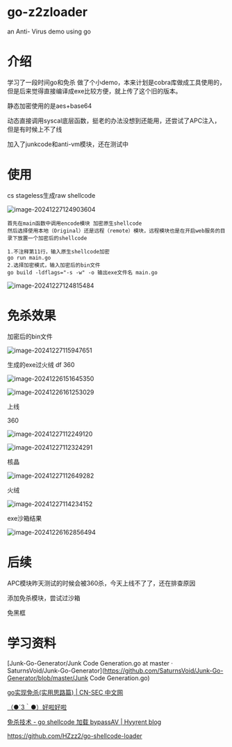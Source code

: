 # go-z2zloader

an Anti- Virus demo using go

# 介绍

学习了一段时间go和免杀 做了个小demo，本来计划是cobra库做成工具使用的，但是后来觉得直接编译成exe比较方便，就上传了这个旧的版本。

静态加密使用的是aes+base64

动态直接调用syscal底层函数，挺老的办法没想到还能用，还尝试了APC注入，但是有时候上不了线

加入了junkcode和anti-vm模块，还在测试中



# 使用

cs stageless生成raw shellcode

![image-20241227124903604](README/image-20241227124903604.png)

```
首先在main函数中调用encode模块 加密原生shellcode
然后选择使用本地（Original）还是远程（remote）模块，远程模块也是在开启web服务的目录下放置一个加密后的shellcode

1.不注释第11行，输入原生shellcode加密
go run main.go 
2.选择加密模式，输入加密后的bin文件
go build -ldflags="-s -w" -o 输出exe文件名 main.go
```

![image-20241227124815484](README/image-20241227124815484.png)

# 免杀效果

加密后的bin文件

![image-20241227115947651](README/image-20241227115947651.png)

生成的exe过火绒 df 360

![image-20241226151645350](README/image-20241226151645350.png)



![image-20241226161253029](README/image-20241226161253029.png)



上线

360

![image-20241227112249120](README/image-20241227112249120.png)

![image-20241227112324291](README/image-20241227112324291.png)

核晶

![image-20241227112649282](README/image-20241227112649282.png)

火绒

![image-20241227114234152](README/image-20241227114234152.png)



exe沙箱结果

![image-20241226162856494](README/image-20241226162856494.png)



# 后续

APC模块昨天测试的时候会被360杀，今天上线不了了，还在排查原因

添加免杀模块，尝试过沙箱

免黑框



# 学习资料

[Junk-Go-Generator/Junk Code Generation.go at master · SaturnsVoid/Junk-Go-Generator](https://github.com/SaturnsVoid/Junk-Go-Generator/blob/master/Junk Code Generation.go)

[go实现免杀(实用思路篇) | CN-SEC 中文网](https://cn-sec.com/archives/2839255.html)

[（●´3｀●）好啦好啦](https://shut-td.github.io/CS远控免杀思路与实现/)

[免杀技术 - go shellcode 加载 bypassAV | Hyyrent blog](https://pizz33.github.io/posts/4ac17cb886a9/)

https://github.com/HZzz2/go-shellcode-loader

